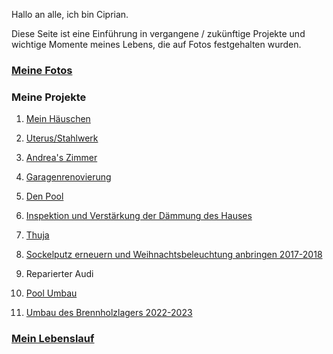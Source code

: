 
Hallo an alle, ich bin Ciprian.

Diese Seite ist eine Einführung in vergangene / zukünftige Projekte und wichtige Momente meines Lebens, die auf Fotos festgehalten wurden.

### [Meine Fotos](./photos/)


### Meine Projekte

1.  [Mein Häuschen](./projects/cabana/)
1.  [Uterus/Stahlwerk](./projects/uterus/)
1.  [Andrea's Zimmer](./projects/camera_andrea/)
1.  [Garagenrenovierung](./projects/renovare_garaj/)
1.  [Den Pool](./projects/piscina/)
1.  [Inspektion und Verstärkung der Dämmung des Hauses](./projects/renovare_casa/)
1.  [Thuja](./projects/taiat_tuia/)
 
1.  [Sockelputz erneuern und Weihnachtsbeleuchtung anbringen 2017-2018](./projects/reparat_soclu/)
1.  Reparierter Audi
1.  [Pool Umbau](./projects/schimbat_piscina/)
1.  [Umbau des Brennholzlagers 2022-2023](./projects/renovat_depozit_lemne/)

### [Mein Lebenslauf](./my-cv/)